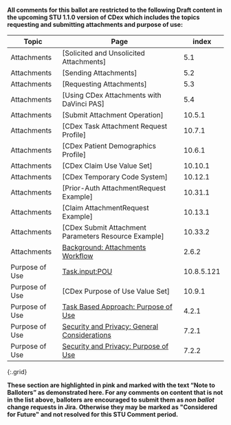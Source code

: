 <div markdown="1" class="note-to-balloters">

**All comments for this ballot are restricted to the following Draft content in the upcoming STU 1.1.0 version of CDex which includes the topics requesting and submitting attachments and purpose of use:**

| Topic | Page | index |
|---|---------|---|
| Attachments | [Solicited and Unsolicited Attachments] | 5.1 |
| Attachments | [Sending Attachments] | 5.2 |
| Attachments | [Requesting Attachments] | 5.3 |
| Attachments | [Using CDex Attachments with DaVinci PAS] | 5.4 |
| Attachments | [Submit Attachment Operation] | 10.5.1 |
| Attachments | [CDex Task Attachment Request Profile] | 10.7.1 |
| Attachments | [CDex Patient Demographics Profile] | 10.6.1 |
| Attachments | [CDex Claim Use Value Set] | 10.10.1 |
| Attachments | [CDex Temporary Code System] | 10.12.1 |
| Attachments | [Prior-Auth AttachmentRequest Example] | 10.31.1 |
| Attachments | [Claim AttachmentRequest Example] | 10.13.1 |
| Attachments | [CDex Submit Attachment Parameters Resource Example] | 10.33.2 |
| Attachments | [Background: Attachments Workflow](background.html#attachments-workflow) | 2.6.2 |
| Purpose of Use | [Task.input:POU](StructureDefinition-cdex-task-data-request-definitions.html#Task.input:POU) | 10.8.5.121 |
| Purpose of Use | [CDex Purpose of Use Value Set] | 10.9.1 |
| Purpose of Use | [Task Based Approach: Purpose of Use](task-based-approach.html#purpose-of-use) | 4.2.1 |
| Purpose of Use | [Security and Privacy: General Considerations](security.html#general-considerations) | 7.2.1 |
| Purpose of Use | [Security and Privacy: Purpose of Use](security.html#purpose-of-use) | 7.2.2 |
{:.grid}

**These section are highlighted in pink and marked with the text “Note to Balloters” as demonstrated here. For any comments on content that is not in the list above, balloters are encouraged to submit them as *non ballot* change requests in Jira. Otherwise they may be marked as "Considered for Future" and not resolved for this STU Comment period.**

</div>